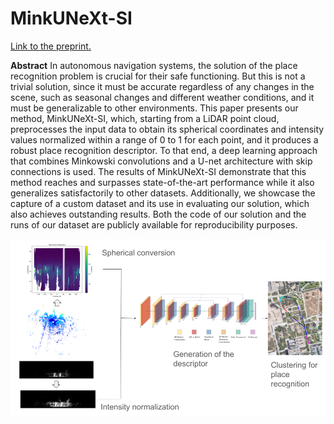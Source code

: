 # MinkUNeXt-SI

[Link to the preprint.](https://arxiv.org/abs/2505.17591)

**Abstract**
In autonomous navigation systems, the solution of the place recognition problem is crucial for their safe functioning. But this is not a trivial solution, since it must be accurate regardless of any changes in the scene, such as seasonal changes and different weather conditions, and it must be generalizable to other environments. This paper presents our method, MinkUNeXt-SI, which, starting from a LiDAR point cloud, preprocesses the input data to obtain its spherical coordinates and intensity values normalized within a range of 0 to 1 for each point, and it produces a robust place recognition descriptor. To that end, a deep learning approach that combines Minkowski convolutions and a U-net architecture with skip connections is used. The results of MinkUNeXt-SI demonstrate that this method reaches and surpasses state-of-the-art performance while it also generalizes satisfactorily to other datasets. Additionally, we showcase the capture of a custom dataset and its use in evaluating our solution, which also achieves outstanding results. Both the code of our solution and the runs of our dataset are publicly available for reproducibility purposes.

![Workflow of MinkUNeXt-SI](/imgs/minkunext-si-diagram.png)
